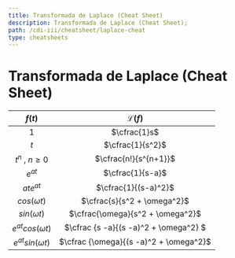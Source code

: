 ```yaml
---
title: Transformada de Laplace (Cheat Sheet)
description: Transformada de Laplace (Cheat Sheet);
path: /cdi-iii/cheatsheet/laplace-cheat
type: cheatsheets
---
```


# Transformada de Laplace (Cheat Sheet)

|         $f(t)$          |           $\mathcal{L} (f)$            |
| :---------------------: | :------------------------------------: |
|           $1$           |              $\cfrac{1}s$              |
|           $t$           |            $\cfrac{1}{s^2}$            |
|  $t^n \ , \ n \geq 0$   |         $\cfrac{n!}{s^{n+1}}$          |
|        $e^{at}$         |            $\cfrac{1}{s-a}$            |
|        $ate^{at}$        |          $\cfrac{1}{(s-a)^2}$          |
|    $cos (\omega t)$     |      $\cfrac{s}{s^2 + \omega^2}$       |
|    $sin (\omega t)$     |    $\cfrac{\omega}{s^2 + \omega^2}$    |
| $e^{at} cos (\omega t)$ | $\cfrac {s -a}{(s -a)^2 + \omega^2} $  |
| $e^{at} sin (\omega t)$ | $\cfrac {\omega}{(s -a)^2 + \omega^2}$ |
